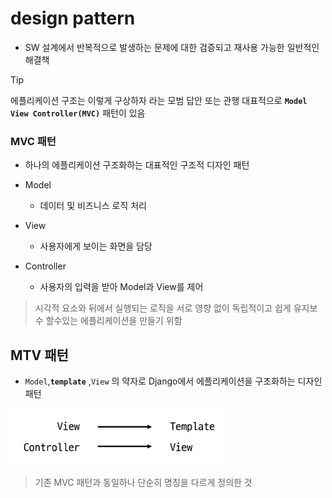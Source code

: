 # design pattern

- SW 설계에서 반복적으로 발생하는 문제에 대한 검증되고 재사용 가능한 일반적인 해결책

> [!TIP]
> 에플리케이션 구조는 이렇게 구상하자 라는 모범 답안 또는 관행
> 대표적으로 **`Model View Controller(MVC)`** 패턴이 있음

### MVC 패턴

- 하나의 에플리케이션 구조화하는 대표적인 구조적 디자인 패턴

- Model
  - 데이터 및 비즈니스 로직 처리
- View
  - 사용자에게 보이는 화면을 담당
- Controller
  - 사용자의 입력을 받아 Model과 View를 제어

> 시각적 요소와 뒤에서 실행되는 로직을 서로 영향 없이 독립적이고 쉽게 유지보수 할수있는 에플리케이션을 만들기 위함

## MTV 패턴

- `Model`,**`template`** ,`View` 의 약자로 Django에서 에플리케이션을 구조화하는 디자인 패턴

![alt text](img/image.png)

> 기존 MVC 패턴과 동일하나 단순히 명칭을 다르게 정의한 것

